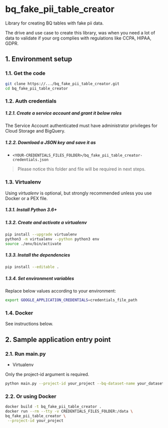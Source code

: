 # bq_fake_pii_table_creator

Library for creating BQ tables with fake pii data.

The drive and use case to create this library, was when you need a lot of data to validate if your org complies with regulations like
CCPA, HIPAA, GDPR.


## 1. Environment setup

### 1.1. Get the code

````bash
git clone https://.../bq_fake_pii_table_creator.git
cd bq_fake_pii_table_creator
````

### 1.2. Auth credentials

##### 1.2.1. Create a service account and grant it below roles

The Service Account authenticated must have administrator privileges for Cloud Storage and BigQuery.

##### 1.2.2. Download a JSON key and save it as
- `<YOUR-CREDENTIALS_FILES_FOLDER>/bq_fake_pii_table_creator-credentials.json`

> Please notice this folder and file will be required in next steps.

### 1.3. Virtualenv

Using *virtualenv* is optional, but strongly recommended unless you use Docker or a PEX file.

##### 1.3.1. Install Python 3.6+

##### 1.3.2. Create and activate a *virtualenv*

```bash
pip install --upgrade virtualenv
python3 -m virtualenv --python python3 env
source ./env/bin/activate
```

##### 1.3.3. Install the dependencies

```bash
pip install --editable .
```

##### 1.3.4. Set environment variables

Replace below values according to your environment:

```bash
export GOOGLE_APPLICATION_CREDENTIALS=credentials_file_path

```

### 1.4. Docker

See instructions below.

## 2. Sample application entry point

### 2.1. Run main.py

- Virtualenv

Only the project-id argument is required.

```bash
python main.py --project-id your_project --bq-dataset-name your_dataset --bq-table-name your_table --num-rows 5000 --num-cols 10 --obfuscate-col-names true
```


### 2.2. Or using Docker

```bash
docker build -t bq_fake_pii_table_creator .
docker run --rm --tty -v CREDENTIALS_FILES_FOLDER:/data \
bq_fake_pii_table_creator \
 --project-id your_project
```
